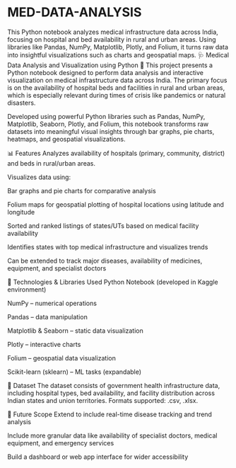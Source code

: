 # MED-DATA-ANALYSIS
This Python notebook analyzes medical infrastructure data across India, focusing on hospital and bed availability in rural and urban areas. Using libraries like Pandas, NumPy, Matplotlib, Plotly, and Folium, it turns raw data into insightful visualizations such as charts and geospatial maps.
🩺 Medical Data Analysis and Visualization using Python 🧪
This project presents a Python notebook designed to perform data analysis and interactive visualization on medical infrastructure data across India. The primary focus is on the availability of hospital beds and facilities in rural and urban areas, which is especially relevant during times of crisis like pandemics or natural disasters.

Developed using powerful Python libraries such as Pandas, NumPy, Matplotlib, Seaborn, Plotly, and Folium, this notebook transforms raw datasets into meaningful visual insights through bar graphs, pie charts, heatmaps, and geospatial visualizations.

📊 Features
Analyzes availability of hospitals (primary, community, district) and beds in rural/urban areas.

Visualizes data using:

Bar graphs and pie charts for comparative analysis

Folium maps for geospatial plotting of hospital locations using latitude and longitude

Sorted and ranked listings of states/UTs based on medical facility availability

Identifies states with top medical infrastructure and visualizes trends

Can be extended to track major diseases, availability of medicines, equipment, and specialist doctors

🧰 Technologies & Libraries Used
Python Notebook (developed in Kaggle environment)

NumPy – numerical operations

Pandas – data manipulation

Matplotlib & Seaborn – static data visualization

Plotly – interactive charts

Folium – geospatial data visualization

Scikit-learn (sklearn) – ML tasks (expandable)

📂 Dataset
The dataset consists of government health infrastructure data, including hospital types, bed availability, and facility distribution across Indian states and union territories. Formats supported: .csv, .xlsx.

🧠 Future Scope
Extend to include real-time disease tracking and trend analysis

Include more granular data like availability of specialist doctors, medical equipment, and emergency services

Build a dashboard or web app interface for wider accessibility
